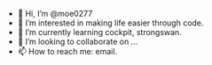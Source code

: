- 👋 Hi, I’m @moe0277
- 👀 I’m interested in making life easier through code.
- 🌱 I’m currently learning cockpit, strongswan.
- 💞️ I’m looking to collaborate on ...
- 📫 How to reach me: email.

<!---
moe0277/moe0277 is a ✨ special ✨ repository because its `README.md` (this file) appears on your GitHub profile.
You can click the Preview link to take a look at your changes.
--->
